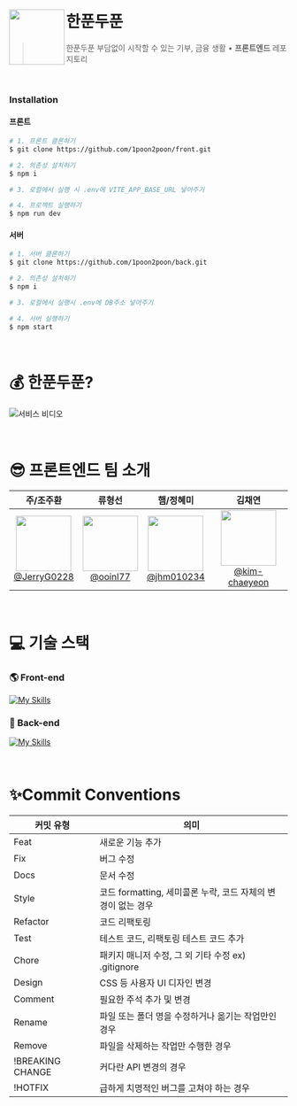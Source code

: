 # 한푼두푼 <img src="https://github.com/user-attachments/assets/cb72c7e3-0102-4ddd-aa1d-ac6d82f40fb1" align=left width=100>

> 한푼두푼 부담없이 시작할 수 있는 기부, 금융 생활 • **프론트엔드** 레포지토리

<br />

### Installation

#### 프론트
```sh
# 1. 프론트 클론하기
$ git clone https://github.com/1poon2poon/front.git

# 2. 의존성 설치하기
$ npm i

# 3. 로컬에서 실행 시 .env에 VITE_APP_BASE_URL 넣어주기

# 4. 프로젝트 실행하기
$ npm run dev
```

#### 서버
```sh
# 1. 서버 클론하기
$ git clone https://github.com/1poon2poon/back.git

# 2. 의존성 설치하기
$ npm i

# 3. 로컬에서 실행시 .env에 DB주소 넣어주기

# 4. 서버 실행하기
$ npm start
```

<br />

# 💰 한푼두푼?

![서비스 비디오](service_video.gif)

<br/>

# 😎 **프론트엔드** 팀 소개

|                                                            **주/조주환**                                                            |                                                            **류형선**                                                             |                                                            **햄/정혜미**                                                             |                                                              **김채연**                                                               |
| :-----------------------------------------------------------------------------------------------------------------------------------: | :------------------------------------------------------------------------------------------------------------------------------------: | :------------------------------------------------------------------------------------------------------------------------------------: | :--------------------------------------------------------------------------------------------------------------------------------------: |
| [<img src="https://avatars.githubusercontent.com/u/75930663?v=4" height=100 width=100> <br/> @JerryG0228](https://github.com/JerryG0228) | [<img src="https://avatars.githubusercontent.com/u/115407275?v=4" height=100 width=100> <br/> @ooinl77](https://github.com/ooinl77) | [<img src="https://avatars.githubusercontent.com/u/162953914?v=4" height=100 width=100> <br/> @jhm010234](https://github.com/jhm010234) | [<img src="https://avatars.githubusercontent.com/u/90239727?v=4" height=100 width=100> <br/> @kim-chaeyeon](https://github.com/kim-chaeyeon) |

<br/>

# 💻 기술 스택

### 🌎 Front-end

[![My Skills](https://skillicons.dev/icons?i=ts,vite,react,styledcomponents,vercel)](https://skillicons.dev)

### 🌱 Back-end

[![My Skills](https://skillicons.dev/icons?i=js,nodejs,mongodb,aws)](https://skillicons.dev)

<br/>


# ✨Commit Conventions

| 커밋 유형        | 의미                                                         |
| ---------------- | ------------------------------------------------------------ |
| Feat             | 새로운 기능 추가                                             |
| Fix              | 버그 수정                                                    |
| Docs             | 문서 수정                                                    |
| Style            | 코드 formatting, 세미콜론 누락, 코드 자체의 변경이 없는 경우 |
| Refactor         | 코드 리팩토링                                                |
| Test             | 테스트 코드, 리팩토링 테스트 코드 추가                       |
| Chore            | 패키지 매니저 수정, 그 외 기타 수정 ex) .gitignore           |
| Design           | CSS 등 사용자 UI 디자인 변경                                 |
| Comment          | 필요한 주석 추가 및 변경                                     |
| Rename           | 파일 또는 폴더 명을 수정하거나 옮기는 작업만인 경우          |
| Remove           | 파일을 삭제하는 작업만 수행한 경우                           |
| !BREAKING CHANGE | 커다란 API 변경의 경우                                       |
| !HOTFIX          | 급하게 치명적인 버그를 고쳐야 하는 경우                      |
